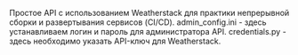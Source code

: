 Простое API с использованием Weatherstack для практики непрерывной сборки и развертывания сервисов (CI/CD).
admin_config.ini - здесь устанавливаем логин и пароль для администратора API.
credentials.py - здесь необходимо указать API-ключ для Weatherstack. 
